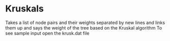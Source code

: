 Kruskals
========

Takes a list of node pairs and their weights separated by new lines and links them up and says the weight of the tree based on the Kruskal algorithm
To see sample input open the krusk.dat file
